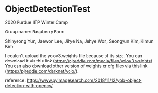# ObjectDetectionTest
2020 Purdue IITP Winter Camp

Group name: Raspberry Farm

Shinyeong Yun, Jaewon Lee, Jihye Na, Juhye Won, Seongyun Kim, Kimun Kim

I couldn't upload the yolov3.weights file because of its size.
You can download it via this link (https://pjreddie.com/media/files/yolov3.weights).
You can also download other version of weights or cfg files via this link (https://pjreddie.com/darknet/yolo/).

reference: https://www.pyimagesearch.com/2018/11/12/yolo-object-detection-with-opencv/
